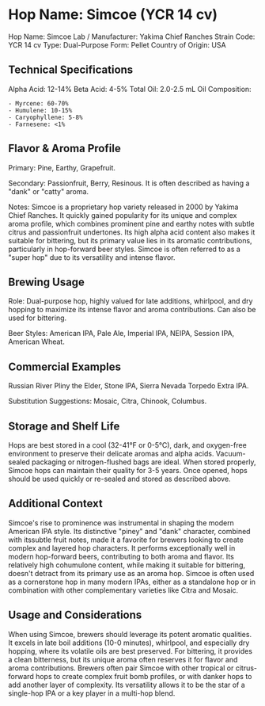 # Hop Name: Simcoe (YCR 14 cv)

Hop Name: Simcoe
Lab / Manufacturer: Yakima Chief Ranches
Strain Code: YCR 14 cv
Type: Dual-Purpose
Form: Pellet
Country of Origin: USA

## Technical Specifications

Alpha Acid: 12-14%
Beta Acid: 4-5%
Total Oil: 2.0-2.5 mL
Oil Composition:

    - Myrcene: 60-70%
    - Humulene: 10-15%
    - Caryophyllene: 5-8%
    - Farnesene: <1%

## Flavor & Aroma Profile

Primary: Pine, Earthy, Grapefruit.

Secondary: Passionfruit, Berry, Resinous. It is often described as having a "dank" or "catty" aroma.

Notes: Simcoe is a proprietary hop variety released in 2000 by Yakima Chief Ranches. It quickly gained popularity for its unique and complex aroma profile, which combines prominent pine and earthy notes with subtle citrus and passionfruit undertones. Its high alpha acid content also makes it suitable for bittering, but its primary value lies in its aromatic contributions, particularly in hop-forward beer styles. Simcoe is often referred to as a "super hop" due to its versatility and intense flavor.

## Brewing Usage

Role: Dual-purpose hop, highly valued for late additions, whirlpool, and dry hopping to maximize its intense flavor and aroma contributions. Can also be used for bittering.

Beer Styles: American IPA, Pale Ale, Imperial IPA, NEIPA, Session IPA, American Wheat.

## Commercial Examples

Russian River Pliny the Elder, Stone IPA, Sierra Nevada Torpedo Extra IPA.

Substitution Suggestions: Mosaic, Citra, Chinook, Columbus.

## Storage and Shelf Life

Hops are best stored in a cool (32-41°F or 0-5°C), dark, and oxygen-free environment to preserve their delicate aromas and alpha acids. Vacuum-sealed packaging or nitrogen-flushed bags are ideal. When stored properly, Simcoe hops can maintain their quality for 3-5 years. Once opened, hops should be used quickly or re-sealed and stored as described above.

## Additional Context

Simcoe's rise to prominence was instrumental in shaping the modern American IPA style. Its distinctive "piney" and "dank" character, combined with itssubtle fruit notes, made it a favorite for brewers looking to create complex and layered hop characters. It performs exceptionally well in modern hop-forward beers, contributing to both aroma and flavor. Its relatively high cohumulone content, while making it suitable for bittering, doesn't detract from its primary use as an aroma hop. Simcoe is often used as a cornerstone hop in many modern IPAs, either as a standalone hop or in combination with other complementary varieties like Citra and Mosaic.

## Usage and Considerations

When using Simcoe, brewers should leverage its potent aromatic qualities. It excels in late boil additions (10-0 minutes), whirlpool, and especially dry hopping, where its volatile oils are best preserved. For bittering, it provides a clean bitterness, but its unique aroma often reserves it for flavor and aroma contributions. Brewers often pair Simcoe with other tropical or citrus-forward hops to create complex fruit bomb profiles, or with danker hops to add another layer of complexity. Its versatility allows it to be the star of a single-hop IPA or a key player in a multi-hop blend.
